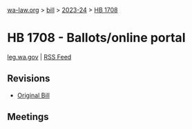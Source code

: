 [wa-law.org](/) > [bill](/bill/) > [2023-24](/bill/2023-24/) > [HB 1708](/bill/2023-24/hb/1708/)

# HB 1708 - Ballots/online portal
[leg.wa.gov](https://app.leg.wa.gov/billsummary?BillNumber=1708&Year=2023&Initiative=false) | [RSS Feed](./rss.xml)

## Revisions
* [Original Bill](1/)

## Meetings
